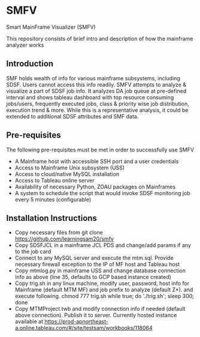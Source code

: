 # SMFV
Smart MainFrame Visualizer (SMFV)

This repository consists of brief intro and description of how the mainframe analyzer works

## Introduction

SMF holds wealth of info for various mainframe subsystems, including SDSF. Users cannot access this info readily. SMFV attempts to analyze & visualize a part of SDSF job info. It analyzes DA job queue at pre-defined interval and shows tableau dashboard with top resource consuming jobs/users, frequently executed jobs, class & priority wise job distribution, execution trend & more. While this is a representative analysis, it could be extended to additional SDSF attributes and SMF data.


## Pre-requisites

The following pre-requisites must be met in order to successfully use SMFV
- A Mainframe host with accessible SSH port and a user credentials
- Access to Mainframe Unix subsystem (USS)
- Access to cloud/native MySQL installation
- Access to Tableau online server
- Availability of necessary Python, ZOAU packages on Mainframes
- A system to schedule the script that would invoke SDSF monitoring job every 5 minutes (configurable)


## Installation Instructions

- Copy necessary files from git clone https://github.com/learningsam20/smfv
- Copy SDSFJCL in a mainframe JCL PDS and change/add params if any to the job card
- Connect to any MySQL server and execute the mtm.sql. Provide necessary firewall exception to the IP of MF host and Tableau host
- Copy mtmlog.py in mainframe USS and change database connection info as above (line 35, defaults to GCP based instance created)
- Copy trig.sh in any linux machine, modify user, password, host info for Mainframe (default MTM MF) and job prefix to analyze (default Z*). and execute following. 
	chmod 777 trig.sh 
	while true; do './trig.sh'; sleep 300; done
- Copy MTMProject.twb and modify connection info if needed (default above connection). Publish it to server. Currently hosted instance available at https://prod-apnortheast-a.online.tableau.com/#/site/testsam/workbooks/118064